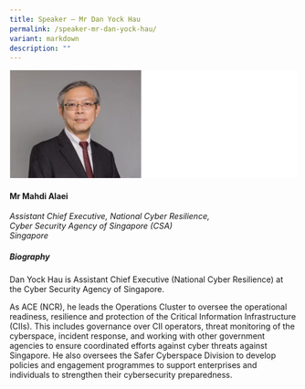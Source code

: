 ```yaml
---
title: Speaker – Mr Dan Yock Hau
permalink: /speaker-mr-dan-yock-hau/
variant: markdown
description: ""
---
```

![](/images/2025%20speakers/Dan_Yock_Hau.png)
#### **Mr Mahdi Alaei**

*Assistant Chief Executive, National Cyber Resilience, <br>Cyber Security Agency of Singapore (CSA)<br>Singapore*

##### **Biography**
Dan Yock Hau is Assistant Chief Executive (National Cyber Resilience) at the Cyber Security Agency of Singapore. 

As ACE (NCR), he leads the Operations Cluster to oversee the operational readiness, resilience and protection of the Critical Information Infrastructure (CIIs). This includes governance over CII operators, threat monitoring of the cyberspace, incident response, and working with other government agencies to ensure coordinated efforts against cyber threats against Singapore. He also oversees the Safer Cyberspace Division to develop policies and engagement programmes to support enterprises and individuals to strengthen their cybersecurity preparedness.
